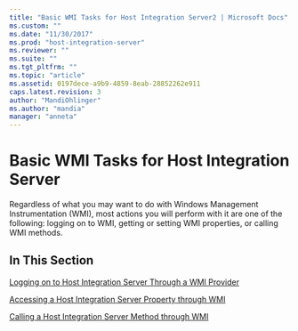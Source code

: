 ```yaml
---
title: "Basic WMI Tasks for Host Integration Server2 | Microsoft Docs"
ms.custom: ""
ms.date: "11/30/2017"
ms.prod: "host-integration-server"
ms.reviewer: ""
ms.suite: ""
ms.tgt_pltfrm: ""
ms.topic: "article"
ms.assetid: 0197dece-a9b9-4859-8eab-28852262e911
caps.latest.revision: 3
author: "MandiOhlinger"
ms.author: "mandia"
manager: "anneta"
---
```

# Basic WMI Tasks for Host Integration Server
Regardless of what you may want to do with Windows Management Instrumentation (WMI), most actions you will perform with it are one of the following: logging on to WMI, getting or setting WMI properties, or calling WMI methods.  
  
## In This Section  
 [Logging on to Host Integration Server Through a WMI Provider](../core/logging-on-to-host-integration-server-through-a-wmi-provider2.md)  
  
 [Accessing a Host Integration Server Property through WMI](../core/accessing-a-host-integration-server-property-through-wmi2.md)  
  
 [Calling a Host Integration Server Method through WMI](../core/calling-a-host-integration-server-method-through-wmi1.md)